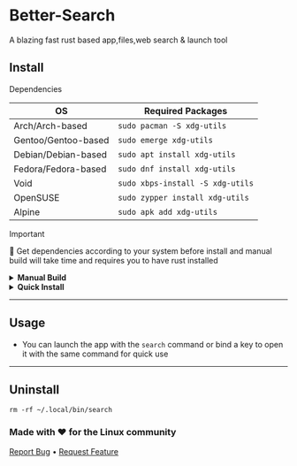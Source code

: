# Better-Search
A blazing fast rust based app,files,web search &amp; launch tool


## Install

Dependencies

| OS | Required Packages |
|---------|------------------|
| Arch/Arch-based | `sudo pacman -S xdg-utils` |
| Gentoo/Gentoo-based | `sudo emerge xdg-utils` |
| Debian/Debian-based | `sudo apt install xdg-utils` |
| Fedora/Fedora-based | `sudo dnf install xdg-utils` |
| Void | `sudo xbps-install -S xdg-utils` |
| OpenSUSE | `sudo zypper install xdg-utils` |
| Alpine | `sudo apk add xdg-utils` |


> [!IMPORTANT]
> 🚧 Get dependencies according to your system before install and manual build will take time and requires you to have rust installed


<details>
<summary><b>Manual Build</b></summary>
  
```
  git clone https://github.com/better-ecosystem/better-search
  cd better-search
  make install
```

</details>
<details>
<summary><b>Quick Install</b></summary>

  ```
curl -L https://github.com/better-ecosystem/better-search/releases/download/v1.0.0/search -o ~/.local/bin/search && chmod +x ~/.local/bin/search
```

</details>

---

## Usage
- You can launch the app with the `search` command or bind a key to open it with the same command for quick use

---

## Uninstall
```
rm -rf ~/.local/bin/search
```


### Made with ❤️ for the Linux community

[Report Bug](https://github.com/better-ecosystem/better-search/issues) •
[Request Feature](https://github.com/better-ecosystem/better-search/discussions) 


